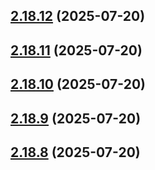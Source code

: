 ## [2.18.12](https://github.com/ghoshRitesh12/aniwatch-api/compare/v2.18.11...v2.18.12) (2025-07-20)



## [2.18.11](https://github.com/ghoshRitesh12/aniwatch-api/compare/v2.18.10...v2.18.11) (2025-07-20)



## [2.18.10](https://github.com/ghoshRitesh12/aniwatch-api/compare/v2.18.9...v2.18.10) (2025-07-20)



## [2.18.9](https://github.com/ghoshRitesh12/aniwatch-api/compare/v2.18.8...v2.18.9) (2025-07-20)



## [2.18.8](https://github.com/ghoshRitesh12/aniwatch-api/compare/v2.18.7...v2.18.8) (2025-07-20)



